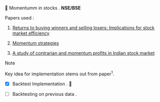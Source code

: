 :thought_balloon: Momentumm in  stocks . **NSE/BSE**

Papers used :

1. [Returns to buying winners and selling losers: Implications for stock market efficiency](https://onlinelibrary.wiley.com/doi/abs/10.1111/j.1540-6261.1993.tb04702.x)

2.  [Momentum strategies](https://onlinelibrary.wiley.com/doi/abs/10.1111/j.1540-6261.1996.tb05222.x)

3.  [A study of contrarian and momentum profits in Indian stock market](https://papers.ssrn.com/sol3/papers.cfm?abstract_id=2785541)

>[!NOTE]
> Key idea for implementation stems out from paper<sup>1</sup>.

- [x] Backtest Implementation . :tada:
- [ ] Backtesting on previous data . 

      




